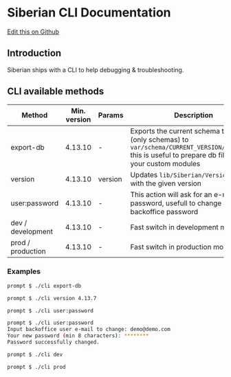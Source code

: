 # Siberian CLI Documentation

[Edit this on Github](https://github.com/Xtraball/SiberianCMS-Doc/edit/master/docs/cli/siberian.md)

## Introduction

Siberian ships with a CLI to help debugging & troubleshooting.

## CLI available methods

|Method|Min. version|Params|Description|
|------|------------|------|-----------|
|export-db|4.13.10|-|Exports the current schema tables (only schemas) to `var/schema/CURRENT_VERSION/TABLE.php` this is useful to prepare db files for your custom modules|
|version|4.13.10|version|Updates `lib/Siberian/Version.php` with the given version|
|user:password|4.13.10|-|This action will ask for an e-mail and a password, usefull to change a lost backoffice password|
|dev / development|4.13.10|-|Fast switch in development mode|
|prod / production|4.13.10|-|Fast switch in production mode|

### Examples

```bash
prompt $ ./cli export-db

prompt $ ./cli version 4.13.7

prompt $ ./cli user:password

prompt $ ./cli user:password
Input backoffice user e-mail to change: demo@demo.com
Your new password (min 8 characters): ********
Password successfully changed.

prompt $ ./cli dev

prompt $ ./cli prod

```
